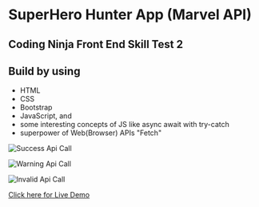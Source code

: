 # SuperHero Hunter App (Marvel API)

## Coding Ninja Front End Skill Test 2

## Build by using

- HTML
- CSS
- Bootstrap
- JavaScript, and
- some interesting concepts of JS like async await with try-catch
- superpower of Web(Browser) APIs "Fetch"

![Success Api Call](https://github.com/pktherock/Superhero-Hunter-JS/assets/59223750/a9b87afb-08a8-4c4d-b1a1-a80a00bd9f81)

![Warning Api Call](https://github.com/pktherock/Superhero-Hunter-JS/assets/59223750/05c742ff-4d52-44f1-a7a9-3a2f95337c6b)

![Invalid Api Call](https://github.com/pktherock/Superhero-Hunter-JS/assets/59223750/da67fcf4-49b2-46a1-9704-6645cbf331d9)

[Click here for Live Demo](https://pktherock.github.io/Superhero-Hunter-JS/)
